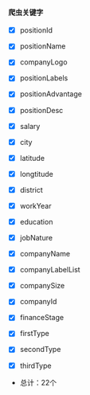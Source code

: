 #### 爬虫关键字 

- [x] positionId

- [x] positionName

- [x] companyLogo

- [x] positionLabels
- [x] positionAdvantage
- [x] positionDesc

- [x] salary

- [x] city
- [x] latitude
- [x] longtitude

- [x] district

- [x] workYear

- [x] education

- [x] jobNature

- [x] companyName

- [x] companyLabelList

- [x] companySize

- [x] companyId

- [x] financeStage

- [x] firstType

- [x] secondType

- [x] thirdType

+ 总计：22个